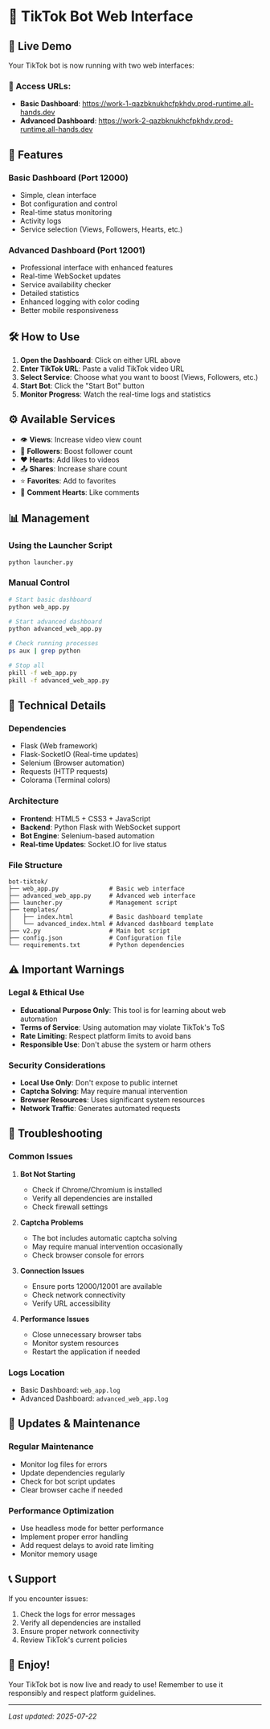 # 🎵 TikTok Bot Web Interface

## 🚀 Live Demo

Your TikTok bot is now running with two web interfaces:

### 📱 Access URLs:
- **Basic Dashboard**: https://work-1-qazbknukhcfpkhdv.prod-runtime.all-hands.dev
- **Advanced Dashboard**: https://work-2-qazbknukhcfpkhdv.prod-runtime.all-hands.dev

## 🎯 Features

### Basic Dashboard (Port 12000)
- Simple, clean interface
- Bot configuration and control
- Real-time status monitoring
- Activity logs
- Service selection (Views, Followers, Hearts, etc.)

### Advanced Dashboard (Port 12001)
- Professional interface with enhanced features
- Real-time WebSocket updates
- Service availability checker
- Detailed statistics
- Enhanced logging with color coding
- Better mobile responsiveness

## 🛠️ How to Use

1. **Open the Dashboard**: Click on either URL above
2. **Enter TikTok URL**: Paste a valid TikTok video URL
3. **Select Service**: Choose what you want to boost (Views, Followers, etc.)
4. **Start Bot**: Click the "Start Bot" button
5. **Monitor Progress**: Watch the real-time logs and statistics

## ⚙️ Available Services

- 👁️ **Views**: Increase video view count
- 👥 **Followers**: Boost follower count
- ❤️ **Hearts**: Add likes to videos
- 📤 **Shares**: Increase share count
- ⭐ **Favorites**: Add to favorites
- 💬 **Comment Hearts**: Like comments

## 📊 Management

### Using the Launcher Script
```bash
python launcher.py
```

### Manual Control
```bash
# Start basic dashboard
python web_app.py

# Start advanced dashboard  
python advanced_web_app.py

# Check running processes
ps aux | grep python

# Stop all
pkill -f web_app.py
pkill -f advanced_web_app.py
```

## 🔧 Technical Details

### Dependencies
- Flask (Web framework)
- Flask-SocketIO (Real-time updates)
- Selenium (Browser automation)
- Requests (HTTP requests)
- Colorama (Terminal colors)

### Architecture
- **Frontend**: HTML5 + CSS3 + JavaScript
- **Backend**: Python Flask with WebSocket support
- **Bot Engine**: Selenium-based automation
- **Real-time Updates**: Socket.IO for live status

### File Structure
```
bot-tiktok/
├── web_app.py              # Basic web interface
├── advanced_web_app.py     # Advanced web interface
├── launcher.py             # Management script
├── templates/
│   ├── index.html          # Basic dashboard template
│   └── advanced_index.html # Advanced dashboard template
├── v2.py                   # Main bot script
├── config.json             # Configuration file
└── requirements.txt        # Python dependencies
```

## ⚠️ Important Warnings

### Legal & Ethical Use
- **Educational Purpose Only**: This tool is for learning about web automation
- **Terms of Service**: Using automation may violate TikTok's ToS
- **Rate Limiting**: Respect platform limits to avoid bans
- **Responsible Use**: Don't abuse the system or harm others

### Security Considerations
- **Local Use Only**: Don't expose to public internet
- **Captcha Solving**: May require manual intervention
- **Browser Resources**: Uses significant system resources
- **Network Traffic**: Generates automated requests

## 🐛 Troubleshooting

### Common Issues

1. **Bot Not Starting**
   - Check if Chrome/Chromium is installed
   - Verify all dependencies are installed
   - Check firewall settings

2. **Captcha Problems**
   - The bot includes automatic captcha solving
   - May require manual intervention occasionally
   - Check browser console for errors

3. **Connection Issues**
   - Ensure ports 12000/12001 are available
   - Check network connectivity
   - Verify URL accessibility

4. **Performance Issues**
   - Close unnecessary browser tabs
   - Monitor system resources
   - Restart the application if needed

### Logs Location
- Basic Dashboard: `web_app.log`
- Advanced Dashboard: `advanced_web_app.log`

## 🔄 Updates & Maintenance

### Regular Maintenance
- Monitor log files for errors
- Update dependencies regularly
- Check for bot script updates
- Clear browser cache if needed

### Performance Optimization
- Use headless mode for better performance
- Implement proper error handling
- Add request delays to avoid rate limiting
- Monitor memory usage

## 📞 Support

If you encounter issues:
1. Check the logs for error messages
2. Verify all dependencies are installed
3. Ensure proper network connectivity
4. Review TikTok's current policies

## 🎉 Enjoy!

Your TikTok bot is now live and ready to use! Remember to use it responsibly and respect platform guidelines.

---
*Last updated: 2025-07-22*